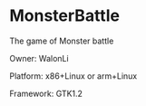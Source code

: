 MonsterBattle
=============

The game of Monster battle

Owner: WalonLi

Platform: x86+Linux or arm+Linux

Framework: GTK1.2 
